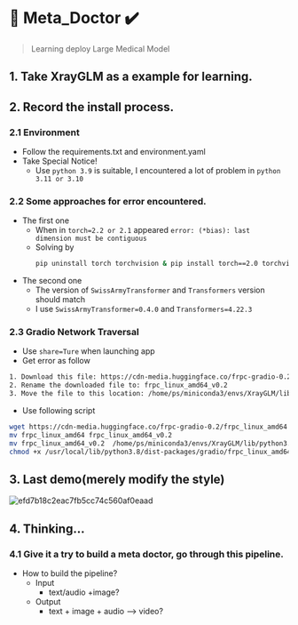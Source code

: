 # 🏥 Meta_Doctor ✔️ 
> Learning deploy Large Medical Model 
## 1. Take XrayGLM as a example for learning.

## 2. Record the install process.
### 2.1 Environment
+ Follow the requirements.txt and environment.yaml
+ Take Special Notice!
  +  Use `python 3.9` is suitable, I encountered a lot of problem in `python 3.11 or 3.10`
### 2.2 Some approaches for error encountered.
+ The first one
  + When in `torch=2.2 or 2.1` appeared `error: (*bias): last dimension must be contiguous`
  + Solving by
    ```bash
    pip uninstall torch torchvision & pip install torch==2.0 torchvision
    ```
+ The second one
  + The version of `SwissArmyTransformer` and `Transformers` version should match
  + I use `SwissArmyTransformer=0.4.0` and `Transformers=4.22.3`
 
### 2.3 Gradio Network Traversal
+ Use `share=Ture` when launching app
+ Get error as follow
```txt
1. Download this file: https://cdn-media.huggingface.co/frpc-gradio-0.2/frpc_linux_amd64
2. Rename the downloaded file to: frpc_linux_amd64_v0.2
3. Move the file to this location: /home/ps/miniconda3/envs/XrayGLM/lib/python3.9/site-packages/gradio
```
+ Use following script
```bash
wget https://cdn-media.huggingface.co/frpc-gradio-0.2/frpc_linux_amd64
mv frpc_linux_amd64 frpc_linux_amd64_v0.2
mv frpc_linux_amd64_v0.2  /home/ps/miniconda3/envs/XrayGLM/lib/python3.9/site-packages/gradio
chmod +x /usr/local/lib/python3.8/dist-packages/gradio/frpc_linux_amd64_v0.2
```
## 3. Last demo(merely modify the style)
![efd7b18c2eac7fb5cc74c560af0eaad](https://github.com/lililuya/Meta_Doctor/assets/141640497/a75fe63e-5043-4323-9d3b-9edb6d86dbdd)

## 4. Thinking...
### 4.1 Give it a try to build a meta doctor, go through this pipeline.
+ How to build the pipeline?
  + Input
    + text/audio +image?
  + Output
    + text + image + audio --> video?
